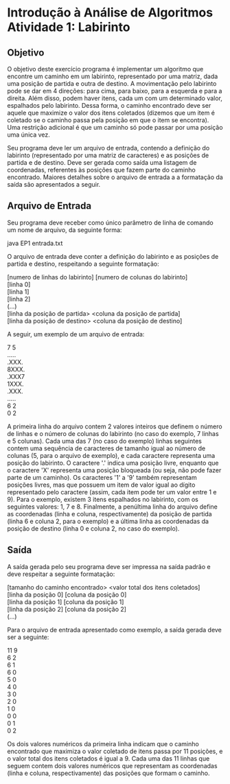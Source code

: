 # Introdução à Análise de Algoritmos Atividade 1: Labirinto

## Objetivo

O objetivo deste exercício programa é implementar um algoritmo que encontre um caminho em um labirinto, representado por uma matriz, dada uma posição de partida e outra de destino. A movimentação pelo labirinto pode se dar em 4 direções: para cima, para baixo, para a esquerda e para a direita. Além disso, podem haver itens, cada um com um determinado valor, espalhados pelo labirinto. Dessa forma, o caminho encontrado deve ser aquele que maximize o valor dos itens coletados (dizemos que um item é coletado se o caminho passa pela posição em que o item se encontra). Uma restrição adicional é que um caminho só pode passar por uma posição uma única vez.

Seu programa deve ler um arquivo de entrada, contendo a definição do labirinto (representado por uma matriz de caracteres) e as posições de partida e de destino. Deve ser gerada como saída uma listagem de coordenadas, referentes às posições que fazem parte do caminho encontrado. Maiores detalhes sobre o arquivo de entrada a a formatação da saída são apresentados a seguir.

## Arquivo de Entrada

Seu programa deve receber como único parâmetro de linha de comando um nome de arquivo, da seguinte forma:

java EP1 entrada.txt

O arquivo de entrada deve conter a definição do labirinto e as posições de partida e destino, respeitando a seguinte formatação:

[numero de linhas do labirinto] [numero de colunas do labirinto]<br>
[linha 0]<br>
[linha 1]<br>
[linha 2]<br>
(...)<br>
[linha da posição de partida> <coluna da posição de partida]<br>
[linha da posição de destino> <coluna da posição de destino]<br>

A seguir, um exemplo de um arquivo de entrada:

7 5<br>
.....<br>
.XXX.<br>
8XXX.<br>
.XXX7<br>
1XXX.<br>
.XXX.<br>
.....<br>
6 2<br>
0 2<br>

A primeira linha do arquivo contem 2 valores inteiros que definem o número de linhas e o número de colunas do labirinto (no caso do exemplo, 7 linhas e 5 colunas). Cada uma das 7 (no caso do exemplo) linhas seguintes contem uma sequência de caracteres de tamanho igual ao número de colunas (5, para o arquivo de exemplo), e cada caractere representa uma posição do labirinto. O caractere '.' indica uma posição livre, enquanto que o caractere 'X' representa uma posição bloqueada (ou seja, não pode fazer parte de um caminho). Os caracteres '1' a '9' também representam posições livres, mas que possuem um item de valor igual ao dígito representado pelo caractere (assim, cada item pode ter um valor entre 1 e 9). Para o exemplo, existem 3 itens espalhados no labirinto, com os seguintes valores: 1, 7 e 8. Finalmente, a penúltima linha do arquivo define as coordenadas (linha e coluna, respectivamente) da posição de partida (linha 6 e coluna 2, para o exemplo) e a última linha as coordenadas da posição de destino (linha 0 e coluna 2, no caso do exemplo).

## Saída

A saída gerada pelo seu programa deve ser impressa na saída padrão e deve respeitar a seguinte formatação:

[tamanho do caminho encontrado> <valor total dos itens coletados]<br>
[linha da posição 0] [coluna da posição 0]<br>
[linha da posição 1] [coluna da posição 1]<br>
[linha da posição 2] [coluna da posição 2]<br>
(...)<br>

Para o arquivo de entrada apresentado como exemplo, a saída gerada deve ser a seguinte:

11 9<br>
6 2<br>
6 1<br>
6 0<br>
5 0<br>
4 0<br>
3 0<br>
2 0<br>
1 0<br>
0 0<br>
0 1<br>
0 2<br>

Os dois valores numéricos da primeira linha indicam que o caminho encontrado que maximiza o valor coletado de itens passa por 11 posições, e o valor total dos itens coletados é igual a 9. Cada uma das 11 linhas que seguem contem dois valores numéricos que representam as coordenadas (linha e coluna, respectivamente) das posições que formam o caminho.
